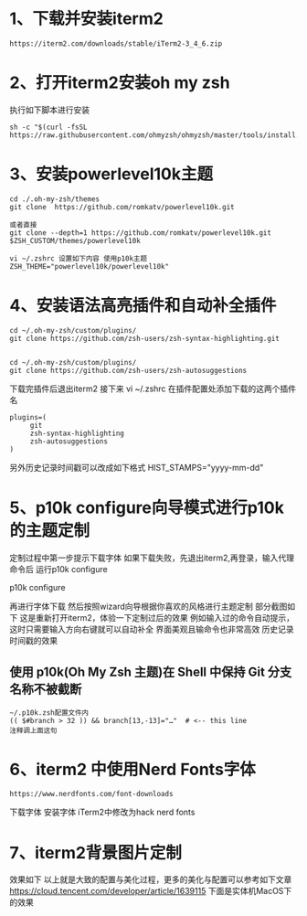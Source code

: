 # 1、下载并安装iterm2

```https://iterm2.com/downloads/stable/iTerm2-3_4_6.zip```

# 2、打开iterm2安装oh my zsh

执行如下脚本进行安装

```shell
sh -c "$(curl -fsSL https://raw.githubusercontent.com/ohmyzsh/ohmyzsh/master/tools/install.sh)"
```

# 3、安装powerlevel10k主题

```shell
cd ./.oh-my-zsh/themes
git clone  https://github.com/romkatv/powerlevel10k.git

或者直接
git clone --depth=1 https://github.com/romkatv/powerlevel10k.git $ZSH_CUSTOM/themes/powerlevel10k

vi ~/.zshrc 设置如下内容 使用p10k主题 ZSH_THEME="powerlevel10k/powerlevel10k"
```

# 4、安装语法高亮插件和自动补全插件

```
cd ~/.oh-my-zsh/custom/plugins/
git clone https://github.com/zsh-users/zsh-syntax-highlighting.git


cd ~/.oh-my-zsh/custom/plugins/
git clone https://github.com/zsh-users/zsh-autosuggestions
```

下载完插件后退出iterm2
接下来 vi ~/.zshrc 在插件配置处添加下载的这两个插件名
```
plugins=(
     git
     zsh-syntax-highlighting
     zsh-autosuggestions
)
```
另外历史记录时间戳可以改成如下格式
HIST_STAMPS="yyyy-mm-dd"

# 5、p10k configure向导模式进行p10k的主题定制

定制过程中第一步提示下载字体
如果下载失败，先退出iterm2,再登录，输入代理命令后 运行p10k configure

p10k configure

再进行字体下载 然后按照wizard向导根据你喜欢的风格进行主题定制
部分截图如下
这是重新打开iterm2，体验一下定制过后的效果
例如输入过的命令自动提示，这时只需要输入方向右键就可以自动补全
界面美观且输命令也非常高效
历史记录时间戳的效果

## 使用 p10k(Oh My Zsh 主题)在 Shell 中保持 Git 分支名称不被截断

```
~/.p10k.zsh配置文件内
(( $#branch > 32 )) && branch[13,-13]="…"  # <-- this line
注释调上面这句
```

# 6、iterm2 中使用Nerd Fonts字体

```
https://www.nerdfonts.com/font-downloads
```

下载字体
安装字体
iTerm2中修改为hack nerd fonts

# 7、iterm2背景图片定制
效果如下
以上就是大致的配置与美化过程，更多的美化与配置可以参考如下文章
https://cloud.tencent.com/developer/article/1639115
下面是实体机MacOS下的效果
